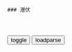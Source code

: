 ```tip
### 潜伏
```

<table id="tbc" style="white-space:pre-wrap">
</table>
<button onclick="toggleb()">toggle</button>
<button onclick="loadparse()">loadparse</button>
<br>
<!-- 🌸<br>🍅-　-🍑<hr>🍀 -->
<pre>
<textarea rows="30" cols="100" style="display: none" id="tar">

潜伏：李涯行动失败，气急败坏调查内鬼，竟怀疑起余则成！
https://mbd.baidu.com/newspage/data/videolanding?nid=sv_15505495912516752898&sourceFrom=pc_feedlist

你这辈子怕是躲不过去了，哪哪都是她。

我一没靠山，二没背景，混到今天不容意。

<font size="1" style="color:#DCDCDC">2022-09-16</font>

潜伏：科学家被特务控制，余则成深知他的重要性，该如何营救？
https://mbd.baidu.com/newspage/data/videolanding?nid=sv_7371927587083190383&sourceFrom=pc_feedlist

其实我是不希望再打下去了，我们有的是美国的军事资源，贡挡有的是人才资源。
两个资源放在一起消耗，结果会怎么样呢？

奥森伯格名单，
是美国战略情报局在图林根与苏联抢夺德国科学家的秘密计划，杜勒斯
说：
科学家是高地，科学家是未来，科学家是长期的回报。

<font size="1" style="color:#DCDCDC">2022-09-13</font>

潜伏：翠平暴露了，余则成将计就计，想办法不让她牺牲
https://mbd.baidu.com/newspage/data/videolanding?nid=sv_10669419240876817504&sourceFrom=pc_feedlist

不行，绝对不能这么说，要这么说的话你就会牺牲，我不想让你牺牲，我还想跟你一块迎接解放呢。

<font size="1" style="color:#DCDCDC">2022-09-06</font>

潜伏：站长请客吃西餐，余则成内心崩溃，深怕翠平给他丢脸！
https://mbd.baidu.com/newspage/data/videolanding?nid=sv_6882403629792575576&sourceFrom=pc_feedlist

我们现在要抓紧时间享受生活，体会挡虢给予的恩惠。将来的浴血奋战，我们就更知道为谁而战。

<font size="1" style="color:#DCDCDC">2022-09-01</font>

悬崖：特务在伪满洲首府大聚会，俩特务开玩笑，给大楼炸了就好了
https://mbd.baidu.com/newspage/data/videolanding?nid=sv_6938548884739505478&sourceFrom=pc_feedlist

都是些离奇怪异之相。
　个个都像杀猪的。

gcd可别在街头上，杀人行凶了。

满洲虢将来要走向法制，我们也要走向人道。

<font size="1" style="color:#DCDCDC">2022-08-31</font>

河北百日行动抓获2.76万人，打掉犯罪团伙800多个-新闻频道-和讯网
https://news.hexun.com/2022-09-01/206687077.html

<font size="1" style="color:#DCDCDC">2022-09-01</font>

g安部：“百日行动”抓获7.2万人|斗殴|犯罪|激情犯罪_网易订阅
https://www.163.com/dy/article/HCDFELPI0537WANO.html

<font size="1" style="color:#DCDCDC">2022-09-01</font>

潜伏：马奎带余则成看住处，余则成一看是精修，立马乐坏了！
https://mbd.baidu.com/newspage/data/videolanding?nid=sv_1787239403846653367&sourceFrom=pc_feedlist

这些房子都是我带人抢来的，日本人留下的东西，谁也抢不过咱们军统。

<font size="1" style="color:#DCDCDC">2022-08-31</font>

重温潜伏大结局，余则成和晚秋结婚时的一滴泪，背后是爱而不得
https://mbd.baidu.com/newspage/data/videolanding?nid=sv_7823515506954854275&sourceFrom=rec

<font size="1" style="color:#DCDCDC">2022-08-30</font>

潜伏：左蓝想策反余则成，怎料余则成一句话，左蓝立马羞愧难当！
https://mbd.baidu.com/newspage/data/videolanding?nid=sv_9345431447235781565&sourceFrom=rec

将来这个虢家都是终虢人的，现在谈什么你叛变我，我叛变他有什么意思呢？

我们就是两个普通的老百姓，不是蒋介石和矛则冬。
我们生活里其实并没有郑治，就是柴米油盐。

<font size="1" style="color:#DCDCDC">2022-08-30</font>

埋伏：站长不愧是职场活化石，这手段，足够扳倒十个陆桥山！
https://mbd.baidu.com/newspage/data/videolanding?nid=sv_7328649551799542491&sourceFrom=pc_feedlist

上了军事法庭我就说，挡虢不公为挡不义。

学生们当中有几个旗手，学者郭佑良，市参议员许昭，有五六个。
这些旗手中间如果有两个突然被暗杀或者失踪了，
学生们会怎么样？还不倾巢出动，南京郑府受得了吗？

<font size="1" style="color:#DCDCDC">2022-08-26</font>

潜伏：绝密情报被泄露，吴敬中逮着手下骂，关键时刻还得看余则成
https://mbd.baidu.com/newspage/data/videolanding?nid=sv_7634656965658436287&sourceFrom=pc_feedlist

<font size="1" style="color:#DCDCDC">2022-09-05</font>

卧底：虢敏挡内部派系复杂，戴笠位高权重，竟这么多势力要扳倒他
https://mbd.baidu.com/newspage/data/videolanding?nid=sv_12671653421377355235&sourceFrom=pc_feedlist

现在搞情报的汕头很多，不光是cc，郑学，黄埔，太子那边都成立的情报机构，大把的钱仍在请报上。不是为了挡虢，都是为了个自得利益。

<font size="1" style="color:#DCDCDC">2022-08-26</font>

卧底：军统要被撤销还要裁员，吴敬中和手下各怀心事，马队长最逗
https://mbd.baidu.com/newspage/data/videolanding?nid=sv_5324046295948508316&sourceFrom=pc_feedlist

裁员，会裁很多吗？

<font size="1" style="color:#DCDCDC">2022-08-24</font>

伪装者：藤田想开除明楼，哪料明楼说出身份，藤田不敢动他！
https://mbd.baidu.com/newspage/data/videolanding?nid=sv_3184316253081563017&sourceFrom=pc_feedlist

刚刚有复苏迹象的上海经济会遭到重创，甚至会全面的崩塌。

上海的大局当以稳定为重，经济陷入混乱的结果，我想汪主席，周先生还是日本方面，都是不愿意看到的。

<font size="1" style="color:#DCDCDC">2022-08-18</font>

潜伏：余则成帮助陆桥山，直接全身而退，万分感激厉害了！
https://mbd.baidu.com/newspage/data/videolanding?nid=sv_9181059603748828999&sourceFrom=pc_feedlist

h他爸爸比
他是真心把余当成朋友的，可这位朋友日后

<font size="1" style="color:#DCDCDC">2022-07-08</font>

伪装者：南田看见阿诚的伤口，满含泪水，这下是真的相信阿诚了！,影视,战争片,好看视频
https://haokan.baidu.com/v?pd=wisenatural&vid=12203825611840528741

<font size="1" style="color:#DCDCDC">2022-07-07</font>

间谍：余则成亲手除掉军统小特务，计划太严谨周密，环环相扣绝了
https://mbd.baidu.com/newspage/data/videolanding?nid=sv_13013769561476045411&sourceFrom=rec

<font size="1" style="color:#DCDCDC">2022-08-23</font>

伪装者：阿诚击毙孤狼，不仅报了出卖之仇，也了却了多年的怨恨,影视,战争片,好看视频
https://haokan.baidu.com/v?vid=8916300104643904659

我是那种为了钱什么都不顾的人吗？看在你我兄弟相称的份上，算你便宜点，分文不取。我对你只有一个要求，只是我在武h老家的妻儿，现在在你们重庆了，我希望你能替我多照应一下他们。

<font size="1" style="color:#DCDCDC">2022-07-07</font>

《伪装者》：阿诚到死都不知道，梁仲春为什么不揭穿他的真正身份
https://baijiahao.baidu.com/s?id=1729341732260792927&wfr=spider&for=pc

梁仲春知道自己大势已去，于是，他卖了个人情给阿诚，只求阿诚日后能照顾他在老家的妻儿。

<font size="1" style="color:#DCDCDC">2022-07-07</font>

伪装者：间谍发现明楼是特工，多亏兄弟俩下手快，身份才没暴露！
https://mbd.baidu.com/newspage/data/videolanding?nid=sv_4764412375537605014&sourceFrom=pc_feedlist

电讯处的六名组员，昨天晚上已经被全部枪决了。

<font size="1" style="color:#DCDCDC">2022-07-06</font>

潜伏：余则成好记性，通过一个箱子，知道了谁在背后调查自己
https://mbd.baidu.com/newspage/data/videolanding?nid=sv_2911854282851730334&sourceFrom=pc_feedlist

g军又杀回延安了。当初光复延安的庆功宴，酒味还在呢。

g家大事，我等草m无力操办。

<font size="1" style="color:#DCDCDC">2022-06-28</font>

潜伏：大叔自爆是特务，没想竟靠着贩卖情报中饱私囊，老余惊呆了
https://mbd.baidu.com/newspage/data/videolanding?nid=sv_12847351337444638967&sourceFrom=pc_feedlist

内战是不可能阻挡的。

这是内战啊，现在南边大买卖人全套汇买黄金，有钱人那股票证券赔着都往外扔。

你看看现在那些为g的人，嘴上都是主义，那心里都是生意。

<font size="1" style="color:#DCDCDC">2022-06-23</font>

潜伏：郑耀先卧床不起，结果戴笠的一番话真的是内藏玄机啊！
https://mbd.baidu.com/newspage/data/videolanding?nid=sv_2987108036582994484&sourceFrom=pc_feedlist

校长他要我做zy委员，我没干。争q夺利，非g命者所为。

我是担心自己同志意志消沉，
g僚腐化，真要是那样，别人不打你自己也倒了。

<font size="1" style="color:#DCDCDC">2022-06-22</font>

潜伏：余则成一怒冲冠为红颜背叛军统，正式切入主题！
https://mbd.baidu.com/newspage/data/videolanding?nid=sv_10095877099315002243&sourceFrom=pc_feedlist

参加工作的时候，以为军统就是g命。

<font size="1" style="color:#DCDCDC">2022-06-21</font>

潜伏：监视计划败露，李涯手下被抓，余则成借题发挥变被动为主动
https://mbd.baidu.com/newspage/data/videolanding?nid=sv_17007304746060519713&sourceFrom=rec

他其实很愿意，看到两个部下的这种争斗。

<font size="1" style="color:#DCDCDC">2022-06-20</font>

潜伏：余则成的一句话引站长哈哈大笑，怎料见到李涯就是一巴掌
https://mbd.baidu.com/newspage/data/videolanding?nid=sv_11051822904266722700&sourceFrom=rec

k心并担心
李涯同志是久经考验的资产阶级忠诚战士，坚定的三m主义者，伟大的资产阶级g命家、z治家、秘密工作先驱，gmg命军中秘工的精英之一，长期担任军队某重要部门l导职务。在多年的革命生涯中，他为d、为g家、为军队的安全部门的建设殚精竭虑、不懈奋斗，建立了丰功伟绩 ,李涯同志的一生是战斗的一生、g命的一生…

<font size="1" style="color:#DCDCDC">2022-06-20</font>

李涯不懂录音的基本原理，想套路余则成，反被套路
https://mbd.baidu.com/newspage/data/videolanding?nid=sv_15425620400855814880&sourceFrom=pc_feedlist

面粉每袋涨到两百五十万了，我这账没法做了。
　打报告，上面追加，现在全虢都一样。

<font size="1" style="color:#DCDCDC">2022-08-24</font>

潜伏：李涯把关进保密局的人，不料他认识李涯是佛龛，太意外了！
https://mbd.baidu.com/newspage/data/videolanding?nid=sv_4470041905003644074&sourceFrom=pc_feedlist

他们总以为自己很聪明，事实上很愚蠢。

<font size="1" style="color:#DCDCDC">2022-06-20</font>

潜伏：余则成从李涯手中夺回王占金，还警告李涯，太霸气了
https://mbd.baidu.com/newspage/data/videolanding?nid=sv_12483969836189723205&sourceFrom=rec

他们在驱赶这么一个小买卖人，我觉得蹊跷。

<font size="1" style="color:#DCDCDC">2022-06-20</font>

潜伏：余则成除掉了叛徒，受到上级的嘉奖，升了职当了l导
https://mbd.baidu.com/newspage/data/videolanding?nid=sv_4659221935503263093&sourceFrom=pc_feedlist

我家里收了一些东西，都是各方面，
市里的g员，军队的一些人，
包括帮会，h奸，
他们都怕保密局的人，所以就送了我一些很值钱的东西，有金条，银票，房契，古玩，鸦片。

<font size="1" style="color:#DCDCDC">2022-06-20</font>

潜伏：许宝凤解释录音来龙去脉，李涯醒悟，说服她为自己工作
https://mbd.baidu.com/newspage/data/videolanding?nid=sv_11557276559619591555&sourceFrom=rec

钱很快就没用了，需要多少可以拿多少。

<font size="1" style="color:#DCDCDC">2022-06-17</font>

潜伏：晚秋知道的太多，余则成怕她坏事，说服罗掌柜送她去j放区
https://mbd.baidu.com/newspage/data/videolanding?nid=sv_2477414577793819581&sourceFrom=pc_feedlist

我们刚刚参加g命的时候，跟晚秋一样年轻。那个时候我们知道zg的未来是什么样吗？不知道。你知道你战死沙场以后坟墓上是鲜花还是狗屎？不知道。

她痛恨这个z府，痛恨这个时代，完全有可能成为一名战士。

<font size="1" style="color:#DCDCDC">2022-06-17</font>

潜伏：站长一开口，怎料余则成就知道，这是有事要发生了
https://mbd.baidu.com/newspage/data/videolanding?nid=sv_2503088337868603635&sourceFrom=pc_feedlist

脑子里充满宗教式信仰的人，像打了鸡血一样，还管什么新情旧情。

<font size="1" style="color:#DCDCDC">2022-06-16</font>

潜伏：科长拿出一封信，让余则成当面转交，不料接头人竟是汉奸
https://mbd.baidu.com/newspage/data/videolanding?nid=sv_17081052477786742828&sourceFrom=pc_feedlist

<font size="1" style="color:#DCDCDC">2022-08-30</font>

影视：余则成第一次暗杀，得小心小心在小心，一不留神人就没了
https://mbd.baidu.com/newspage/data/videolanding?nid=sv_14221740709792872747&sourceFrom=rec

h奸现在是最愿意为挡虢效劳了。

<font size="1" style="color:#DCDCDC">2022-06-15</font>

潜伏：听说长春失守了，天津站的头头们反应各不相同，真耐人寻味
https://mbd.baidu.com/newspage/data/videolanding?nid=sv_10366352029348901532&sourceFrom=rec

军长，兵团司令都得留条后路。

<font size="1" style="color:#DCDCDC">2022-06-13</font>

潜伏：老余手舞足蹈讲道理，李队长无言以对，慌得直冒汗！
https://mbd.baidu.com/newspage/data/videolanding?nid=sv_16966209433288788542&sourceFrom=rec

<font size="1" style="color:#DCDCDC">2022-08-30</font>

潜伏：李涯读书少，怎料余则成竟像训儿子一样训他，李涯懵了
https://mbd.baidu.com/newspage/data/videolanding?nid=sv_10487157519347360776&sourceFrom=rec

睁开眼睛看看世界吧。

<font size="1" style="color:#DCDCDC">2022-06-13</font>

影视：谢若林认准余则成就是峨眉峰，看到他扎下眼镜，心中有底了
https://mbd.baidu.com/newspage/data/videolanding?nid=sv_3815200113957293900&sourceFrom=pc_feedlist

重要的情报，没人向上汇报。a龖龖囗

你再想想，我也可以把d通局的机密告诉你。

<font size="1" style="color:#DCDCDC">2022-06-23</font>

潜伏：余则成用三寸不烂之舌，成功化解谢若林的猜忌，厉害了
https://mbd.baidu.com/newspage/data/videolanding?nid=sv_6777546289702122683&sourceFrom=rec

买走情报那是gd，就等于封锁消息了。

这情况我必须得向上面汇报，这种买卖误d误g，成何体统。

你断人家财路，人家会断你生路的。a龖龖囗

您要是gd，那我得像祖宗一样的天天供着您。谁要是说出去，他脑子那是缺斤短两。

<font size="1" style="color:#DCDCDC">2022-06-13</font>

悬崖：周乙告诉高彬，日本人说从来不做违反人伦的事，真是唱高调
https://mbd.baidu.com/newspage/data/videolanding?nid=sv_14156577646604863950&sourceFrom=rec

他说日本人从来不做违反国际公约的事，太可笑了，跟我这唱什么高调。
那是他害怕泄露他们帝国的最高机密。

<font size="1" style="color:#DCDCDC">2022-06-15</font>

悬崖：张嘉译才是老狐狸，故意亮出身份威慑，救出刘魁！
https://mbd.baidu.com/newspage/data/videolanding?nid=sv_7573540938077566920&sourceFrom=rec

一个人如果总是无端地让人产生怀疑，哪怕是没有证据，他一定有问题。

<font size="1" style="color:#DCDCDC">2022-06-13</font>

悬崖：鲁明发现周乙的破绽，向高彬诉说周乙的可疑，情况有点不妙
https://mbd.baidu.com/newspage/data/videolanding?nid=sv_14018632305281894492&sourceFrom=rec

其实每一件事情单独看起来都不会有问题的，都很合理，但是一旦把它们联系起来的话恐怕问题就大了。

<font size="1" style="color:#DCDCDC">2022-06-15</font>

</textarea>
</pre>
<!-- 🍀<br>🍑-　-🍅<hr>🌸 -->

```note
```

<link
  rel="stylesheet"
  href="https://cdn.jsdelivr.net/npm/@fancyapps/ui/dist/fancybox.css"
/>
<script src="https://cdn.jsdelivr.net/npm/@fancyapps/ui@4.0/dist/fancybox.umd.js"></script>

<script type="text/javascript">

var __urlRegex = /(\b(https?|ftp|file):\/\/[-A-Z0-9+&@#\/%?=~_|!:,.;]*[-A-Z0-9+&@#\/%=~_|])/ig;
var __imgRegex = /\.(?:jpe?g|gif|png|webp)$/i;

loadparse();

function parseURL($string){

    var exp = __urlRegex;
    return $string.replace(exp,function(match){
            __imgRegex.lastIndex=0;
            if(__imgRegex.test(match)){
                return '<a data-fancybox="gallery" href="' + match.replace("/p=700", "")
                 + '"><img src="' + match.replace("/p=700", "/p=160x200")+'" width="64"></a>';
            }
            else{
                return '<a href="' + match + '" target="_blank">' + match + '</a>';
            }
        }
    );
}

function loadparse() {
  tbc.innerHTML = parseURL(tar.value);
}

function toggleb() {
  var x = document.getElementById("tar");
  if (x.style.display === "none") {
    x.style.display = "";
  } else {
    x.style.display = "none";
  }
}

</script>
